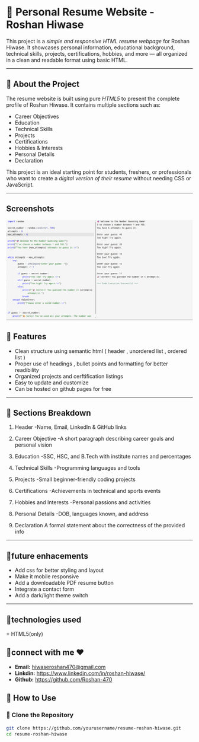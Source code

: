 # 💼 Personal Resume Website - Roshan Hiwase

This project is a *simple and responsive HTML resume webpage* for Roshan Hiwase. It showcases personal information, educational background, technical skills, projects, certifications, hobbies, and more — all organized in a clean and readable format using basic HTML.

---

## 📄 About the Project

The resume website is built using pure *HTML5* to present the complete profile of Roshan Hiwase. It contains multiple sections such as:

- Career Objectives
- Education
- Technical Skills
- Projects
- Certifications
- Hobbies & Interests
- Personal Details
- Declaration

This project is an ideal starting point for students, freshers, or professionals who want to create a *digital version of their resume* without needing CSS or JavaScript.

---

## Screenshots
![image](https://github.com/Roshan-470/Resume-HTML/blob/main/Screenshot%202025-06-17%20005022.png?raw=true)

## 🚀 Features

-  Clean structure using semantic html ( header , unordered list , ordered list )
-  Proper use of headings , bullet points and formatting for better  readibility
-  Organized projects and cerftification listings
-  Easy to update and customize
-  Can be hosted on github pages for free

---
## 📝 Sections Breakdown

1. Header
   -Name, Email, LinkedIn & GitHub links

2. Career Objective
  -A short paragraph describing career goals and personal vision

3. Education
  -SSC, HSC, and B.Tech with institute names and percentages

4. Technical Skills
  -Programming languages and tools

5. Projects
  -Small beginner-friendly coding projects

6. Certifications
  -Achievements in technical and sports events

7. Hobbies and Interests
  -Personal passions and activities

8. Personal Details
 -DOB, languages known, and address

9. Declaration
A formal statement about the correctness of the provided info

---
## 📌future enhacements 
- Add css for  better styling and layout
- Make it mobile  responsive
- Add a downloadable PDF resume button
- Integrate a contact form
- Add a dark/light theme switch
---
## 📌technologies used
= HTML5(only) 

## 📌connect with me &hearts;
- <b>Email:</b> hiwaseroshan470@gmail.com
- <b>Linkdin:</b> https://www.linkedin.com/in/roshan-hiwase/
- <b>Github:</b> https://github.com/Roshan-470

## 🔧 How to Use

### 📁 Clone the Repository
```bash
git clone https://github.com/yourusername/resume-roshan-hiwase.git
cd resume-roshan-hiwase
